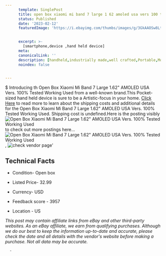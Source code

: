 ```yaml
---
      template: SinglePost
      title: open box xiaomi mi band 7 large 1 62 amoled usa vers 100 tested working used
      status: Published
      date: '2023-02-12'
      featuredImage: 'https://i.ebayimg.com/thumbs/images/g/3GkAAOSw8Ltj0bdb/s-l225.jpg'
       

      excerpt: >-
        [smartphone,device ,hand held device]
      meta:
      canonicalLink: ''
      description: [handheld,industrially made,well crafted,Portable,Mobile,Compact,Convenient,Lightweight,Maneuverable,Man-portable,Miniature,Carriable,Hand-held,Light,Holdable,Transportable,Mobile device,Pocket-sized,On-the-go,Wireless,Cordless,Compact size,Convenient size, smartphone,device ,hand held device]
      noindex: false
      

---
```

$
      Introducing th Open Box Xiaomi Mi Band 7 Large 1.62" AMOLED USA Vers. 100% Tested Working Used from a well-known brand.This Pocket-sized hand held device is sure to be a Artistic-focus in your home. [Click Here](https://www.ebay.com/itm/125735659345?hash=item1d466de751%3Ag%3A3GkAAOSw8Ltj0bdb&mkevt=1&mkcid=1&mkrid=711-53200-19255-0&campid=%253CePNCampaignId%253E&customid=%253CreferenceId%253E&toolid=10049) to read more to learn about the shipping costs and additional details for the Open Box Xiaomi Mi Band 7 Large 1.62" AMOLED USA Vers. 100% Tested Working Used. Shipping cost is undefined.Here is the posting visibly ![Open Box Xiaomi Mi Band 7 Large 1.62" AMOLED USA Vers. 100% Tested Working Used](https://i.ebayimg.com/thumbs/images/g/3GkAAOSw8Ltj0bdb/s-l225.jpg) to check out more postings here... ![Open Box Xiaomi Mi Band 7 Large 1.62" AMOLED USA Vers. 100% Tested Working Used](https://i.ebayimg.com/images/g/3GkAAOSw8Ltj0bdb/s-l960.jpg), ![check vendor page](https://origin-galleryplus.ebayimg.com/ws/web/125735659345_2_0_1/225x225.jpg,https://origin-galleryplus.ebayimg.com/ws/web/125735659345_3_0_1/225x225.jpg,https://origin-galleryplus.ebayimg.com/ws/web/125735659345_4_0_1/225x225.jpg,https://origin-galleryplus.ebayimg.com/ws/web/125735659345_5_0_1/225x225.jpg,https://origin-galleryplus.ebayimg.com/ws/web/125735659345_6_0_1/225x225.jpg,https://origin-galleryplus.ebayimg.com/ws/web/125735659345_7_0_1/225x225.jpg,https://origin-galleryplus.ebayimg.com/ws/web/125735659345_8_0_1/225x225.jpg,https://origin-galleryplus.ebayimg.com/ws/web/125735659345_9_0_1/225x225.jpg)'

      

 ## Technical Facts 



     
      

 - Condition- Open box 


      

 - Listed Price- 32.99 


      

 - Currency- USD 


      

 - Feedback score - 3957 


      

 - Location - US 


      
      

 *_This post may contain affiliate links from eBay and other third-party websites. As an eBay affiliate, we earn from qualifying purchases. Although we do our best to keep the information up-to-date and accurate, please check the date and all details with the vendor's website before making a purchase. Not all data may be accurate._*




      -
